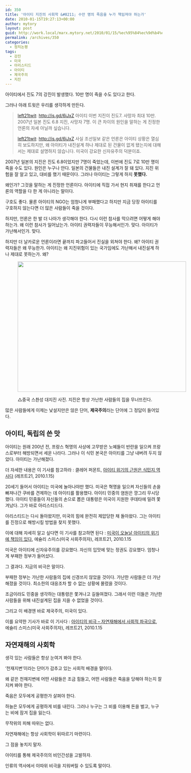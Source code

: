 ```yaml
---
id: 350
title: '아이티 지진의 사회학 &#8211; 수만 명의 죽음을 누가 책임져야 하는가'
date: 2010-01-15T19:27:13+00:00
author: mytory
layout: post
guid: http://work.local/marx.mytory.net/2010/01/15/%ec%95%84%ec%9d%b4%ed%8b%b0-%ec%a7%80%ec%a7%84%ec%9d%98-%ec%82%ac%ed%9a%8c%ed%95%99-%ec%88%98%eb%a7%8c-%eb%aa%85%ec%9d%98-%ec%a3%bd%ec%9d%8c%ec%9d%84-%eb%88%84%ea%b0%80-%ec%b1%85%ec%9e%84%ec%a0%b8/
permalink: /archives/350
categories:
  - 정치논평
tags:
  - 강진
  - 미국
  - 아리스티드
  - 아이티
  - 제국주의
  - 지진
---
```

아이티에서 진도 7의 강진이 발생했다. 10만 명이 죽을 수도 있다고 한다.

그러나 아래 트윗은 우리를 생각하게 만든다.

> <a href="http://twitter.com/left21twit" target="_blank" title="[http://twitter.com/left21twit]로 이동합니다.">left21twit</a>:&nbsp;<a href="http://is.gd/6iJxZ" target="_blank" title="[http://is.gd/6iJxZ]로 이동합니다.">http://is.gd/6iJxZ</a> 아이티 이번 지진이 진도7. 사망자 최대 10만. 2007년 일본 진도 6.8 지진, 사망자 7명. 이 큰 차이의 원인을 말하는 게 진정한 언론의 자세 아닐까 싶습니다.
> 
> <a href="http://twitter.com/left21twit" target="_blank" title="[http://twitter.com/left21twit]로 이동합니다.">left21twit</a>:&nbsp;<a href="http://is.gd/6iJxZ" target="_blank" title="[http://is.gd/6iJxZ]로 이동합니다.">http://is.gd/6iJxZ</a> 사실 조선일보 같은 언론은 아이티 상황은 열심히 보도하지만, 왜 아이티가 내진설계 하나 제대로 된 건물이 없게 됐는지에 대해서는 제대로 설명하지 않습니다. 미국이 강요한 신자유주의 덕분이죠.</p> 

2007년 일본의 지진은 진도 6.8이었지만 7명이 죽었는데, 이번에 진도 7로 10만 명이 죽을 수도 있다. 원인은 누구나 안다. 일본의 건물들은 내진 설계가 잘 돼 있다. 지진 위험을 잘 알고 있고, 대비를 했기 때문이다. 그러나 아이티는 그렇게 하지 **못했다.**&nbsp;

왜인가? 그것을 말하는 게 진정한 언론이다. 아이티에 직접 가서 현지 취재를 한다고 언론의 역할을 다 한 게 아니라는 말이다.

구호도 좋다. 물론 아이티의 NGO는 엄청나게 부패했다고 하지만 지금 당장 아이티를 구호하지 않는다면 더 많은 사람들이 죽을 것이다.

하지만, 언론은 한 발 더 나아가 생각해야 한다. 다시 이런 참사를 막으려면 어떻게 해야 하는가. 왜 이런 참사가 일어났는가. 아이티 권력자들이 무능해서인가. 맞다. 아이티가 가난해서인가. 맞다.&nbsp;

하지만 더 날카로운 언론이라면 끝까지 파고들어서 진실을 외쳐야 한다. 왜? 아이티 권력자들은 왜 무능한가. 아이티는 왜 지진위험이 있는 국가임에도 가난해서 내진설계 하나 제대로 못하는가. 왜?<figure style="width: 540px" class="wp-caption aligncenter">

<img src="http://work.local/marx.mytory.net/wp-content/uploads/1/cfile1.uf.15791E134B50918F347BB6.JPG" width="540" height="418" alt="" filename="cfile1.uf.15791E134B50918F347BB6.JPG" filemime="" /><figcaption class="wp-caption-text">△중국 스촨성 대지진 사진. 지진은 항상 가난한 사람들의 집을 무너뜨린다.</figcaption></figure> 

많은 사람들에게 이제는 낯설지만은 않은 단어, **제국주의**라는 단어에 그 정답이 들어있다.

## 아이티, 독립의 쓴 맛

아이티는 원래 200년 전, 프랑스 혁명의 사상에 고무받은 노예들이 반란을 일으켜 프랑스로부터 해방되면서 세운 나라다. 그러나 이 식민 본국은 아이티를 그냥 내버려 두지 않았다. 아이티는 가난해졌다.

더 자세한 내용은 이 기사를 참고하라 : 클레어 퍼몬트,&nbsp;<a href="http://wspaper.org/article/7500" target="_blank" title="[http://wspaper.org/article/7500]로 이동합니다.">아이티 위기의 근원은 식민지 역사다</a>&nbsp;(레프트21, 2010.1.15)

20세기 들어서 아이티는 미국에 놀아나야만 했다. 미국은 혁명을 일으켜 자신들의 손을 빠져나간 쿠바를 견제하는 데 아이티를 활용했다. 아이티 민중의 염원은 깡그리 무시당했다. 아이티 민중들이 자신들의 손으로 뽑은 대통령은 미국이 지원한 쿠데타에 밀려 쫓겨났다. 그가 바로 아리스티드다.

아리스티드는 다시 돌아왔지만, 미국의 힘에 완전히 제압당한 채 돌아왔다. 그는 아이티를 진정으로 해방시킬 방법을 찾지 못했다.

이에 대해 자세히 알고 싶다면 이 기사를 참고하면 된다 :&nbsp;<a href="http://wspaper.org/article/7504" target="_blank" title="[http://wspaper.org/article/7504]로 이동합니다.">미국이 오늘날 아이티의 위기에 책임이 있다</a>, 에슐리 스미스(미국 사회주의자), 레프트21, 2010.1.15

미국은 아이티에 신자유주의를 강요했다. 자신의 입맛에 맞는 정권도 강요했다. 엄청나게 부패한 정부가 들어섰다.&nbsp; 

그 결과다. 지금의 비극은 말이다.

부패한 정부는 가난한 사람들의 집에 신경쓰지 않았을 것이다. 가난한 사람들은 더 가난해졌을 것이다. 최소한의 대응조차 할 수 없는 상황에 몰렸을 것이다.

조금이라도 민중을 생각하는 대통령은 쫓겨나고 길들여졌다. 그래서 이런 이들은 가난한 사람들을 위해 내진설계된 집을 지을 수 없었을 것이다.

그리고 이 배경엔 바로 제국주의, 미국이 있다.

이를 요약한 기사가 바로 이 기사다 :&nbsp;<span id="tx_left_marker"></span><a href="http://wspaper.org/article/7501" target="_blank" title="[http://wspaper.org/article/7501]로 이동합니다.">아이티의 비극 &#8211;&nbsp;</a><a href="http://wspaper.org/article/7501" target="_blank" title="[http://wspaper.org/article/7501]로 이동합니다.">자연재해에서 사회적 파국으로</a><span id="tx_right_marker"></span>, 에슐리 스미스(미국 사회주의자), 레프트21, 2010.1.15

## 자연재해의 사회학

생각 있는 사람들은 항상 눈여겨 봐야 한다. 

&#8216;천재지변&#8217;이라는 단어가 감추고 있는 사회적 배경을 말이다.

왜 같은 천재지변에 어떤 사람들은 조금 힘들고, 어떤 사람들은 죽음을 당해야 하는지 잘 지켜 봐야 한다.

죽음은 모두에게 공평한가 살펴야 한다.

하늘은 모두에게 공평하게 비를 내린다. 그러나 누구는 그 비를 이용해 돈을 벌고, 누구는 비에 잠겨 집을 잃는다.

무작위의 피해 따위는 없다.

자연재해에는 항상 사회학이 뒤따르기 마련이다.

그 점을 놓치지 말자.

아이티를 통해 제국주의의 비인간성을 고발하자.

인류의 역사에서 이따위 비극을 지워버릴 수 있도록 말이다.